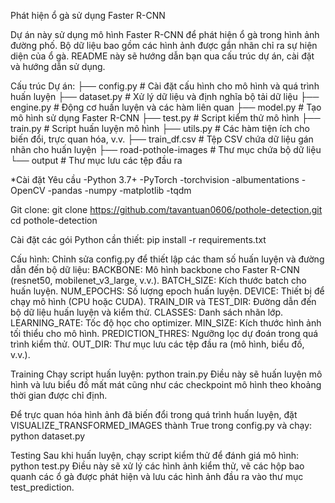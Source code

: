 Phát hiện ổ gà sử dụng Faster R-CNN

Dự án này sử dụng mô hình Faster R-CNN để phát hiện ổ gà trong hình ảnh đường phố. Bộ dữ liệu bao gồm các hình ảnh được gắn nhãn chỉ ra sự hiện diện của ổ gà. README này sẽ hướng dẫn bạn qua cấu trúc dự án, cài đặt và hướng dẫn sử dụng.

Cấu trúc Dự án:
├── config.py            # Cài đặt cấu hình cho mô hình và quá trình huấn luyện
├── dataset.py           # Xử lý dữ liệu và định nghĩa bộ tải dữ liệu
├── engine.py            # Động cơ huấn luyện và các hàm liên quan
├── model.py             # Tạo mô hình sử dụng Faster R-CNN
├── test.py              # Script kiểm thử mô hình
├── train.py             # Script huấn luyện mô hình
├── utils.py             # Các hàm tiện ích cho biến đổi, trực quan hóa, v.v.
├── train_df.csv         # Tệp CSV chứa dữ liệu gán nhãn cho huấn luyện
├── road-pothole-images  # Thư mục chứa bộ dữ liệu
└── output               # Thư mục lưu các tệp đầu ra

*Cài đặt
Yêu cầu
-Python 3.7+
-PyTorch
-torchvision
-albumentations
-OpenCV
-pandas
-numpy
-matplotlib
-tqdm

Git clone:
git clone https://github.com/tavantuan0606/pothole-detection.git
cd pothole-detection

Cài đặt các gói Python cần thiết:
pip install -r requirements.txt

Cấu hình:
Chỉnh sửa config.py để thiết lập các tham số huấn luyện và đường dẫn đến bộ dữ liệu:
BACKBONE: Mô hình backbone cho Faster R-CNN (resnet50, mobilenet_v3_large, v.v.).
BATCH_SIZE: Kích thước batch cho huấn luyện.
NUM_EPOCHS: Số lượng epoch huấn luyện.
DEVICE: Thiết bị để chạy mô hình (CPU hoặc CUDA).
TRAIN_DIR và TEST_DIR: Đường dẫn đến bộ dữ liệu huấn luyện và kiểm thử.
CLASSES: Danh sách nhãn lớp.
LEARNING_RATE: Tốc độ học cho optimizer.
MIN_SIZE: Kích thước hình ảnh tối thiểu cho mô hình.
PREDICTION_THRES: Ngưỡng lọc dự đoán trong quá trình kiểm thử.
OUT_DIR: Thư mục lưu các tệp đầu ra (mô hình, biểu đồ, v.v.).

Training
Chạy script huấn luyện:
python train.py
Điều này sẽ huấn luyện mô hình và lưu biểu đồ mất mát cũng như các checkpoint mô hình theo khoảng thời gian được chỉ định.

Để trực quan hóa hình ảnh đã biến đổi trong quá trình huấn luyện, đặt VISUALIZE_TRANSFORMED_IMAGES thành True trong config.py và chạy:
python dataset.py

Testing
Sau khi huấn luyện, chạy script kiểm thử để đánh giá mô hình:
python test.py
Điều này sẽ xử lý các hình ảnh kiểm thử, vẽ các hộp bao quanh các ổ gà được phát hiện và lưu các hình ảnh đầu ra vào thư mục test_prediction.
